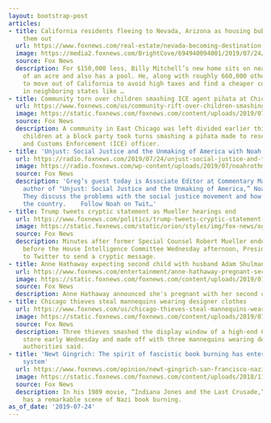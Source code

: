 ```yaml
---
layout: bootstrap-post
articles:
- title: California residents fleeing to Nevada, Arizona as housing bubbles prices
    them out
  url: https://www.foxnews.com/real-estate/nevada-becoming-destination-as-high-taxes-cost-of-living-drive-people-from-california
  image: https://media2.foxnews.com/BrightCove/694940094001/2019/07/24/694940094001_6063625891001_6063633173001-vs.jpg
  source: Fox News
  description: For $150,000 less, Billy Mitchell’s new home sits on nearly a third
    of an acre and also has a pool. He, along with roughly 660,000 other people decided
    to move out of California to avoid high taxes and find a cheaper cost of living
    in neighboring states like …
- title: Community torn over children smashing ICE agent piñata at Chicago block party
  url: https://www.foxnews.com/us/community-rift-over-children-smashing-ice-agent-pinata-at-chicago-block-party
  image: https://static.foxnews.com/foxnews.com/content/uploads/2019/07/AP19200565745965.jpg
  source: Fox News
  description: A community in East Chicago was left divided earlier this month after
    children at a block party took turns smashing a piñata made to resemble an Immigration
    and Customs Enforcement (ICE) officer.
- title: 'Unjust: Social Justice and the Unmaking of America with Noah Rothman'
  url: https://radio.foxnews.com/2019/07/24/unjust-social-justice-and-the-unmaking-of-america-with-noah-rothman/
  image: https://radio.foxnews.com/wp-content/uploads/2019/07/noahrothman.jpg
  source: Fox News
  description: 'Greg’s guest today is Associate Editor at Commentary Magazine and
    author of "Unjust: Social Justice and the Unmaking of America,” Noah Rothman.
    They discuss the problems with the social justice movement and how it’s harming
    the country.    Follow Noah on Twit…'
- title: Trump tweets cryptic statement as Mueller hearings end
  url: https://www.foxnews.com/politics/trump-tweets-cryptic-statement-as-mueller-hearings-end
  image: https://static.foxnews.com/static/orion/styles/img/fox-news/og/og-fox-news.png
  source: Fox News
  description: Minutes after former Special Counsel Robert Mueller ended his testimony
    before the House Intelligence Committee Wednesday afternoon, President Trump took
    to Twitter to send a cryptic message.
- title: Anne Hathaway expecting second child with husband Adam Shulman
  url: https://www.foxnews.com/entertainment/anne-hathaway-pregnant-second-child
  image: https://static.foxnews.com/foxnews.com/content/uploads/2019/01/AnneHathaway1.jpg
  source: Fox News
  description: Anne Hathaway announced she's pregnant with her second child on Wednesday.
- title: Chicago thieves steal mannequins wearing designer clothes
  url: https://www.foxnews.com/us/chicago-thieves-steal-mannequins-wearing-designer-clothes
  image: https://static.foxnews.com/foxnews.com/content/uploads/2019/07/mannequins-.jpg
  source: Fox News
  description: Three thieves smashed the display window of a high-end Chicago department
    store early Wednesday and made off with three mannequins wearing designer clothes,
    authorities said.
- title: 'Newt Gingrich: The spirit of fascistic book burning has entered the American
    system'
  url: https://www.foxnews.com/opinion/newt-gingrich-san-francisco-nazi-book-burning-hitler-fascism
  image: https://static.foxnews.com/foxnews.com/content/uploads/2018/11/newt_gingrich_new.jpg
  source: Fox News
  description: In his 1989 movie, “Indiana Jones and the Last Crusade,” Steven Spielberg
    has a remarkable scene of Nazi book burning.
as_of_date: '2019-07-24'
---
```


